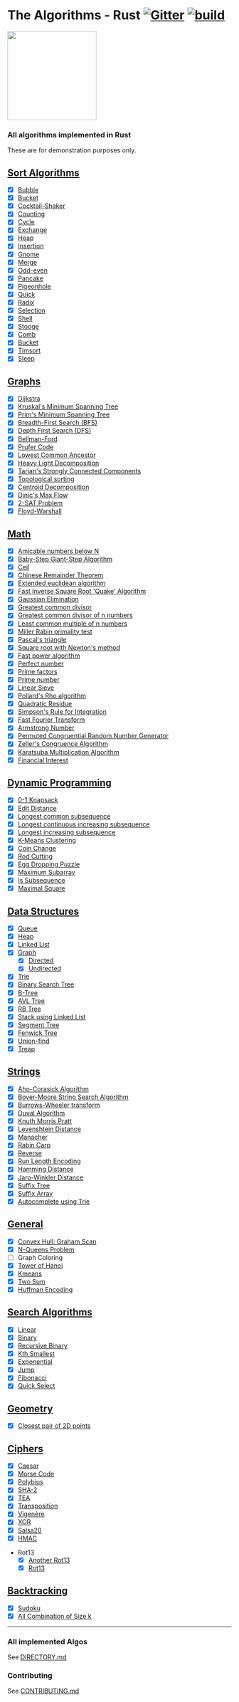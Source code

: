 # The Algorithms - Rust [![Gitter](https://img.shields.io/gitter/room/the-algorithms/rust.svg?style=flat-square)](https://gitter.im/the-algorithms/rust) [![build](https://github.com/TheAlgorithms/Rust/actions/workflows/build.yml/badge.svg)](https://github.com/TheAlgorithms/Rust/actions/workflows/build.yml)

<img src="https://upload.wikimedia.org/wikipedia/commons/thumb/d/d5/Rust_programming_language_black_logo.svg/1024px-Rust_programming_language_black_logo.svg.png" width="200" height="200">

### All algorithms implemented in Rust

These are for demonstration purposes only.

## [Sort Algorithms](./src/sorting)

- [x] [Bubble](./src/sorting/bubble_sort.rs)
- [X] [Bucket](./src/sorting/bucket_sort.rs)
- [x] [Cocktail-Shaker](./src/sorting/cocktail_shaker_sort.rs)
- [x] [Counting](./src/sorting/counting_sort.rs)
- [x] [Cycle](./src/sorting/cycle_sort.rs)
- [x] [Exchange](./src/sorting/exchange_sort.rs)
- [x] [Heap](./src/sorting/heap_sort.rs)
- [x] [Insertion](./src/sorting/insertion_sort.rs)
- [x] [Gnome](./src/sorting/gnome_sort.rs)
- [x] [Merge](./src/sorting/merge_sort.rs)
- [x] [Odd-even](./src/sorting/odd_even_sort.rs)
- [x] [Pancake](./src/sorting/pancake_sort.rs)
- [x] [Pigeonhole](./src/sorting/pigeonhole_sort.rs)
- [x] [Quick](./src/sorting/quick_sort.rs)
- [x] [Radix](./src/sorting/radix_sort.rs)
- [x] [Selection](./src/sorting/selection_sort.rs)
- [x] [Shell](./src/sorting/shell_sort.rs)
- [x] [Stooge](./src/sorting/stooge_sort.rs)
- [x] [Comb](./src/sorting/comb_sort.rs)
- [x] [Bucket](./src/sorting/bucket_sort.rs)
- [x] [Timsort](./src/sorting/tim_sort.rs)
- [x] [Sleep](./src/sorting/sleep_sort.rs)

## [Graphs](./src/graph)

- [x] [Dijkstra](./src/graph/dijkstra.rs)
- [x] [Kruskal's Minimum Spanning Tree](./src/graph/minimum_spanning_tree.rs)
- [x] [Prim's Minimum Spanning Tree](./src/graph/prim.rs)
- [x] [Breadth-First Search (BFS)](./src/graph/breadth_first_search.rs)
- [x] [Depth First Search (DFS)](./src/graph/depth_first_search.rs)
- [x] [Bellman-Ford](./src/graph/bellman_ford.rs)
- [x] [Prufer Code](./src/graph/prufer_code.rs)
- [x] [Lowest Common Ancestor](./src/graph/lowest_common_ancestor.rs)
- [x] [Heavy Light Decomposition](./src/graph/heavy_light_decomposition.rs)
- [x] [Tarjan's Strongly Connected Components](./src/graph/strongly_connected_components.rs)
- [x] [Topological sorting](./src/graph/topological_sort.rs)
- [x] [Centroid Decomposition](./src/graph/centroid_decomposition.rs)
- [x] [Dinic's Max Flow](./src/graph/dinic_maxflow.rs)
- [x] [2-SAT Problem](./src/graph/two_satisfiability.rs)
- [x] [Floyd-Warshall](./src/graph/floyd_warshall.rs)

## [Math](./src/math)

- [x] [Amicable numbers below N](./src/math/amicable_numbers.rs)
- [x] [Baby-Step Giant-Step Algorithm](./src/math/baby_step_giant_step.rs)
- [x] [Ceil](./src/math/ceil.rs)
- [x] [Chinese Remainder Theorem](./src/math/chinese_remainder_theorem.rs)
- [x] [Extended euclidean algorithm](./src/math/extended_euclidean_algorithm.rs)
- [x] [Fast Inverse Square Root 'Quake' Algorithm](./src/math/square_root.rs)
- [x] [Gaussian Elimination](./src/math/gaussian_elimination.rs)
- [x] [Greatest common divisor](./src/math/greatest_common_divisor.rs)
- [x] [Greatest common divisor of n numbers](./src/math/gcd_of_n_numbers.rs)
- [x] [Least common multiple of n numbers](./src/math/lcm_of_n_numbers.rs)
- [x] [Miller Rabin primality test](./src/math/miller_rabin.rs)
- [x] [Pascal's triangle](./src/math/pascal_triangle.rs)
- [x] [Square root with Newton's method](./src/math/square_root.rs)
- [x] [Fast power algorithm](./src/math/fast_power.rs)
- [X] [Perfect number](./src/math/perfect_numbers.rs)
- [X] [Prime factors](./src/math/prime_factors.rs)
- [X] [Prime number](./src/math/prime_numbers.rs)
- [x] [Linear Sieve](./src/math/linear_sieve.rs)
- [x] [Pollard's Rho algorithm](./src/math/pollard_rho.rs)
- [x] [Quadratic Residue](./src/math/quadratic_residue.rs)
- [x] [Simpson's Rule for Integration](./src/math/simpson_integration.rs)
- [x] [Fast Fourier Transform](./src/math/fast_fourier_transform.rs)
- [x] [Armstrong Number](./src/math/armstrong_number.rs)
- [x] [Permuted Congruential Random Number Generator](./src/math/random.rs)
- [x] [Zeller's Congruence Algorithm](./src/math/zellers_congruence_algorithm.rs)
- [x] [Karatsuba Multiplication Algorithm](./src/math/karatsuba_multiplication.rs)
- [x] [Financial Interest](./src/math/interest.rs)

## [Dynamic Programming](./src/dynamic_programming)

- [x] [0-1 Knapsack](./src/dynamic_programming/knapsack.rs)
- [x] [Edit Distance](./src/dynamic_programming/edit_distance.rs)
- [x] [Longest common subsequence](./src/dynamic_programming/longest_common_subsequence.rs)
- [x] [Longest continuous increasing subsequence](./src/dynamic_programming/longest_continuous_increasing_subsequence.rs)
- [x] [Longest increasing subsequence](./src/dynamic_programming/longest_increasing_subsequence.rs)
- [x] [K-Means Clustering](./src/general/kmeans.rs)
- [x] [Coin Change](./src/dynamic_programming/coin_change.rs)
- [x] [Rod Cutting](./src/dynamic_programming/rod_cutting.rs)
- [x] [Egg Dropping Puzzle](./src/dynamic_programming/egg_dropping.rs)
- [x] [Maximum Subarray](./src/dynamic_programming/maximum_subarray.rs)
- [x] [Is Subsequence](./src/dynamic_programming/is_subsequence.rs)
- [x] [Maximal Square](./src/dynamic_programming/maximal_square.rs)

## [Data Structures](./src/data_structures)

- [x] [Queue](./src/data_structures/queue.rs)
- [x] [Heap](./src/data_structures/heap.rs)
- [x] [Linked List](./src/data_structures/linked_list.rs)
- [x] [Graph](./src/data_structures/graph.rs)
  - [x] [Directed](./src/data_structures/graph.rs)
  - [x] [Undirected](./src/data_structures/graph.rs)
- [x] [Trie](./src/data_structures/trie.rs)
- [x] [Binary Search Tree](./src/data_structures/binary_search_tree.rs)
- [x] [B-Tree](./src/data_structures/b_tree.rs)
- [x] [AVL Tree](./src/data_structures/avl_tree.rs)
- [x] [RB Tree](./src/data_structures/rb_tree.rs)
- [X] [Stack using Linked List](./src/data_structures/stack_using_singly_linked_list.rs)
- [x] [Segment Tree](./src/data_structures/segment_tree.rs)
- [x] [Fenwick Tree](./src/data_structures/fenwick_tree.rs)
- [x] [Union-find](./src/data_structures/union_find.rs)
- [x] [Treap](./src/data_structures/treap.rs)

## [Strings](./src/string)

- [x] [Aho-Corasick Algorithm](./src/string/aho_corasick.rs)
- [x] [Boyer-Moore String Search Algorithm](./src/string/boyer_moore_search.rs)
- [x] [Burrows-Wheeler transform](./src/string/burrows_wheeler_transform.rs)
- [x] [Duval Algorithm](./src/string/duval_algorithm.rs)
- [x] [Knuth Morris Pratt](./src/string/knuth_morris_pratt.rs)
- [x] [Levenshtein Distance](./src/string/levenshtein_distance.rs)
- [x] [Manacher](./src/string/manacher.rs)
- [x] [Rabin Carp](./src/string/rabin_karp.rs)
- [x] [Reverse](./src/string/reverse.rs)
- [x] [Run Length Encoding](.src/string/run_length_encoding.rs)
- [x] [Hamming Distance](./src/string/hamming_distance.rs)
- [x] [Jaro-Winkler Distance](./src/string/jaro_winkler_distance.rs)
- [x] [Suffix Tree](./src/string/suffix_tree.rs)
- [x] [Suffix Array](./src/string/suffix_array.rs)
- [x] [Autocomplete using Trie](./src/string/autocomplete_using_trie.rs)

## [General](./src/general)

- [x] [Convex Hull: Graham Scan](./src/general/convex_hull.rs)
- [x] [N-Queens Problem](./src/general/nqueens.rs)
- [ ] Graph Coloring
- [x] [Tower of Hanoi](./src/general/hanoi.rs)
- [x] [Kmeans](./src/general/kmeans.rs)
- [x] [Two Sum](./src/general/two_sum.rs)
- [x] [Huffman Encoding](./src/general/huffman_encoding.rs)

## [Search Algorithms](./src/searching)

- [x] [Linear](./src/searching/linear_search.rs)
- [x] [Binary](./src/searching/binary_search.rs)
- [x] [Recursive Binary](./src/searching/binary_search_recursive.rs)
- [x] [Kth Smallest](./src/searching/kth_smallest.rs)
- [x] [Exponential](./src/searching/exponential_search.rs)
- [x] [Jump](./src/searching/jump_search.rs)
- [x] [Fibonacci](./src/searching/fibonacci_search.rs)
- [x] [Quick Select](./src/searching/quick_select.rs)

## [Geometry](./src/geometry)

- [x] [Closest pair of 2D points](./src/geometry/closest_points.rs)

## [Ciphers](./src/ciphers)

- [x] [Caesar](./src/ciphers/caesar.rs)
- [x] [Morse Code](./src/ciphers/morse_code.rs)
- [x] [Polybius](./src/ciphers/polybius.rs)
- [x] [SHA-2](./src/ciphers/sha256.rs)
- [x] [TEA](./src/ciphers/tea.rs)
- [x] [Transposition](./src/ciphers/transposition.rs)
- [x] [Vigenère](./src/ciphers/vigenere.rs)
- [x] [XOR](./src/ciphers/xor.rs)
- [x] [Salsa20](./src/ciphers/salsa.rs)
- [x] [HMAC](./src/ciphers/hashing_traits.rs)
- Rot13
  - [x] [Another Rot13](./src/ciphers/another_rot13.rs)
  - [x] [Rot13](./src/ciphers/rot13.rs)

## [Backtracking](./src/backtracking)

- [x] [Sudoku](./src/backtracking/sudoku.rs)
- [x] [All Combination of Size k](./src/backtracking/all_combination_of_size_k.rs)
---

### All implemented Algos

See [DIRECTORY.md](./DIRECTORY.md)

### Contributing

See [CONTRIBUTING.md](CONTRIBUTING.md)

